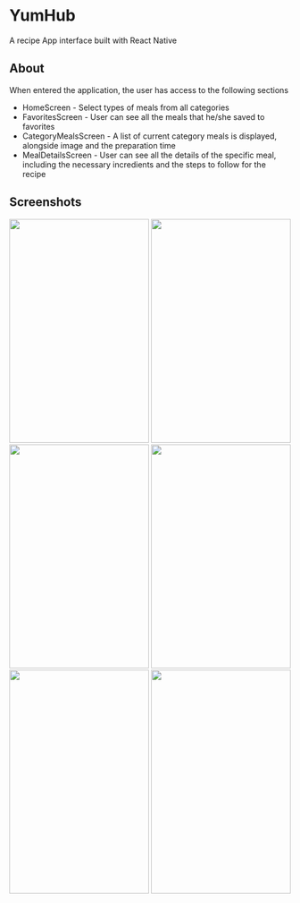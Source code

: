 # YumHub
A recipe App interface built with React Native

## About
When entered the application, the user has access to the following sections
- HomeScreen - Select types of meals from all categories
- FavoritesScreen - User can see all the meals that he/she saved to favorites
- CategoryMealsScreen - A list of current category meals is displayed, alongside image and the preparation time
- MealDetailsScreen - User can see all the details of the specific meal, including the necessary incredients and the steps to follow for the recipe 

## Screenshots


<p align = 'center'>
    <img src="https://github.com/Vladimir-Ciuculescu/YumHub/assets/97725392/da2c596d-bbe0-4796-9294-4bf5b12fb429" width="250" height="400">
    <img src="https://github.com/Vladimir-Ciuculescu/YumHub/assets/97725392/78633f0d-6e8c-47e1-a6bf-89ed0d77b775" width="250" height="400">
    <img src="https://github.com/Vladimir-Ciuculescu/YumHub/assets/97725392/ea171778-e68e-4d3a-8ac6-abb848b0efc3" width="250" height="400">
    <img src="https://github.com/Vladimir-Ciuculescu/YumHub/assets/97725392/6919ee1d-1f32-459a-b850-6b83c4ed4fb9" width="250" height="400">
    <img src="https://github.com/Vladimir-Ciuculescu/YumHub/assets/97725392/372a2c2f-4981-4e25-8b9a-436aa135cda2" width="250" height="400">
    <img src="https://github.com/Vladimir-Ciuculescu/YumHub/assets/97725392/21f3add5-5fca-4325-8f3f-77c273726c45" width="250" height="400">
</p>


